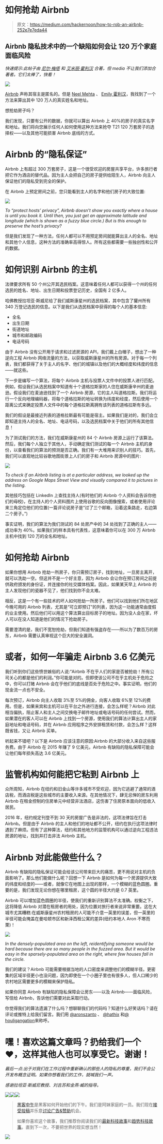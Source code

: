 # 如何抢劫 Airbnb

> 原文：<https://medium.com/hackernoon/how-to-rob-an-airbnb-252e7e7eda44>

## Airbnb 隐私技术中的一个缺陷如何会让 120 万个家庭面临风险

*快速提示:此帖子由* [*尼尔·梅塔*](https://medium.com/u/96dcff164387?source=post_page-----252e7e7eda44--------------------------------) *和* [*艾米丽·霍利汉*](http://twitter.com/houliganation) *合著，但 media 不让我们添加合著者。它们太棒了，快看！*

![](img/73146f026bd96f80e8f95856d0fe6a92.png)

[Airbnb](https://hackernoon.com/tagged/airbnb) 声称其宿主是匿名的。但是 [Neel Mehta](https://medium.com/u/96dcff164387?source=post_page-----252e7e7eda44--------------------------------) 、 [Emily 霍利汉](http://twitter.com/houliganation)，我找到了一个方法来算出其中 120 万人的真实姓名和地址。

想抢劫房子吗？

我们发现，只要有公开的数据，你就可以算出 Airbnb 上 40%的房子的真实名字和地址。我们将向您展示任何人如何使用这种方法来抢夺 T21 120 万套房子的选择权——以及其他可能损害 Airbnb 底线的方式。

# Airbnb 的“隐私保证”

Airbnb 上有超过 300 万套房子，这是一个很受欢迎的房屋共享平台，许多旅行者把它作为酒店的替代品。因为主人会把自己的房子提供给陌生人，Airbnb 向主人保证他们的隐私受到完全的保护。

在 Airbnb 上预定房间之前，您只能看到主人的名字和他们房子的大致位置:

![](img/b1733b08e6f3a9f22638e423bf39a4e4.png)

*To “protect hosts’ privacy”, Airbnb doesn’t show you exactly where a house is until you book it. Until then, you just get an approximate latitude and longitude (which is shown as a fuzzy blue circle.) But is this enough to preserve the host’s privacy?*

但是我们发现了一种方法，任何人都可以不用预定房间就能算出主人的全名、地址和其他个人信息，这种方法的准确率高得惊人。所有这些都需要一些独创性和公开的数据。

# 如何识别 Airbnb 的主机

法律要求所有 50 个州公开其选民档案。这意味着任何人都可以获得一个州的任何选民的姓名、地址、出生日期和投票登记历史，全国有 2 亿多人。

哈佛教授拉坦亚·斯威尼给了我们威斯康星州的选民档案，其中包含了獾州所有 340 万登记选民的信息。以下是我们从选民档案中获得的每个人的基本信息:

*   全名
*   出生日期
*   街道地址
*   城市和邮政编码
*   电话号码

由于 Airbnb 没有公开用于请求和过滤房源的 API，我们戴上白帽子，想出了一种逆向工程 Airbnb 网络流量的方法，以获取威斯康星州的所有房源。对于每一个列表，我们都获得了关于主人的名字、他们的城镇以及他们的大概经度和纬度的信息——就这些。

下一步是编写一个算法，将每个 Airbnb 主机与投票人文件中的投票人进行匹配。例如，假设我们从选民档案中知道有十个道格拉斯家的人住在威斯康辛州的麦迪逊。假设我们在麦迪逊找到了一个 Airbnb 房源，它的主人叫道格拉斯。我们将运行一个反向地理编码器，将每个道格拉斯的地址转换为纬度和经度，然后使用一个距离公式来确定投票人文件中的每个道格拉斯离拥有该列表的道格拉斯有多远。

我们的假设是最接近列表的道格拉斯最有可能是宿主。如果我们是对的，我们会立即知道主持人的全名、地址、电话号码，以及选民档案中关于他们的所有其他信息！

为了测试我们的方法，我们在威斯康星州的 84 个 Airbnb 房源上运行了该算法。然后，我们每个人独立于其他人，手动确定我们测试的每一个 Airbnb 主机的身份，以查看我们的算法的预测是否正确。我们有一大堆用来识别人的技巧。首先，我们可以直观地比较谷歌地图街景上人们的房子和 Airbnb 房源中的图片:

![](img/3cf676fa5887b41e61cfe655f2fd98bf.png)

*To check if an Airbnb listing is at a particular address, we looked up the address on Google Maps Street View and visually compared it to pictures in the listing.*

其他技巧包括在 LinkedIn 上查找主持人(有时他们的 Airbnb 个人资料会告诉你他们的母校)，在主持人的个人资料图片上使用谷歌的反向图像搜索，或者使用评论来三角定位他们的位置(一篇评论说房子是“过了三个邮箱，沿着这条路走，右边第二个房子。”)

事实证明，我们的算法为我们测试的 84 处房产中的 34 处找到了正确的主人——成功率为 40%。如果我们的样本具有代表性，这意味着你可以在 300 万 Airbnb 主机中找到 120 万的全名和地址。

# 如何抢劫 Airbnb

如果你想用 Airbnb 抢劫一所房子，你只需预订房子，找到地址，一旦房主离开，就可以洗劫一空。但这并不是一个好主意，因为 Airbnb 会让你在预订房间之前提供政府颁发的身份证，并连接你的社交媒体档案。因此，如果某天早上 Airbnb 的主人发现他们的瓷器不见了，他们找到你不会太难。

相反，这是一个有一些技术的坏人如何抢劫一所房子。他们可以找到他们所在地区今晚可用的 Airbnb 列表，尤其是“可立即预订”的列表，因为这一功能通常由度假的业主使用。然后他们可以用这个算法算出目标房子的地址。因为没人会在家，坏人可以在没人知道是他们的情况下抢劫房子。

需要澄清的是，我们不宽恕抢劫，但我们知道有强盗存在——所以为了数百万的房东，Airbnb 需要认真审视这个巨大的安全漏洞。

# 或者，如何一年骗走 Airbnb 3.6 亿美元

我们听到你们这些愤世嫉俗的人说:“Airbnb 不在乎人们的家是否被抢劫！所有公司关心的都是他们的利润。”你可能是对的。但即使该公司不在乎主机处于危险之中，你可以打赌 Airbnb 会在乎他们的底线是否处于危险之中。事实证明，他们的现金流一点也不安全。

每次预订，Airbnb 向主人收取 3%至 5%的佣金，向客人收取 6%至 12%的费用。但是，如果来宾和主机可以在平台之外进行连接，会怎么样呢？Airbnb 对此相当偏执，阻止客人和主人之间交换电子邮件地址或电话号码的任何尝试。然而，如果潜在的客人可以在 Airbnb 上找到一个房源，使用我们的算法计算出主人的家庭地址和电话号码，并在 Airbnb 应用程序之外安排租赁和付款，会怎么样？这样既省钱，又让 Airbnb 买单。

听起来不错吧？以下是 Airbnb 应该注意的原因:Airbnb 的大部分收入来自这些服务费。由于 Airbnb 在 2015 年赚了 9 亿美元，Airbnb 有缺陷的隐私保障可能会让他们每年损失高达 3.6 亿美元。

# 监管机构如何能把它粘到 Airbnb 上

众所周知，Airbnb 在纽约和旧金山等许多城市不受欢迎，因为它逃避了通常的酒店税，而酒店税是这些城市的主要收入来源。在其他情况下，肆无忌惮的房东利用 Airbnb 在租金控制的住房单元中经营非法酒店，这伤害了住房原本面向的低收入居民。

2016 年，纽约规定刊登不到 30 天的房屋广告是非法的，这项法律旨在打击 Airbnb。但是由于 Airbnb 的主人和他们的地址都不公开，纽约在执行这项法律时遇到了麻烦。但有了这种算法，纽约和其他地方的监管机构可以通过逆向工程违法房源的地址，找到并打击非法 Airbnb 主机。

# Airbnb 对此能做些什么？

Airbnb 有缺陷的隐私保证可能会给该公司带来巨大的痛苦，更不用说对主机的负面影响了。那么他们能做什么呢？回想一下 Airbnb 是如何为每一个房源提供大致的纬度和经度的——或者，就像它在地图上出现的那样，一个模糊的蓝色圆圈。重要的是，我们发现无论你想在哪里租房，这个圆的半径大约是 0.7 英里。

Airbnb 可以增加蓝色圆圈的半径，使我们的重新识别算法不太准确。权衡之下，这将降低 Airbnb 对潜在租房者的用处，因为位置对旅行者来说非常重要。这在大城市尤其糟糕:在威斯康星州农村租房的人可能不介意一英里的误差，但一英里的半径可能会掩盖在曼哈顿市区和新泽西租公寓的差异(纽约本地人 Aron 不寒而栗)！

![](img/1518a97d3f162c49ee10bdb0c68d4330.png)

*In the densely-populated area on the left, reidentifying someone would be hard because there are so many people in the fuzzed area. But it would be easy in the sparsely-populated area on the right, where few houses fall in the circle.*

我们的建议？Airbnb 可能需要根据当地的人口密度来调整他们的模糊半径。更密集的区域半径更小也没问题，因为即使在一个小圈子里也有很多人，但人口稀少的农村地区需要更多的模糊来保护隐私。

如果你同意 Airbnb 有缺陷的隐私保障会让房东——以及 Airbnb——面临风险，写信给 Airbnb，告诉他们需要对此采取行动。

你觉得我们的算法遗漏了什么吗？想聊聊我们的代码吗？知道什么好笑话吗？请在评论或推特上给我们留言。我们用 [@aronszanto](http://twitter.com/aronszanto) 、 [@hathix](http://twitter.com/hathix) 和[@ houligangation](http://twitter.com/houliganation)来称呼。

# 嘿！喜欢这篇文章吗？扔给我们一个❤，这样其他人也可以享受它。谢谢！

*最后一点:出于对我们在工作过程中重新确认的那些人的隐私的尊重，我们不会公开发布概念证明。如果你想看我们的工作，就喊我们一声。*

*感谢拉坦亚·斯威尼教授、刘吉苏和金燕·臧的指导。*

[![](img/50ef4044ecd4e250b5d50f368b775d38.png)](http://bit.ly/HackernoonFB)[![](img/979d9a46439d5aebbdcdca574e21dc81.png)](https://goo.gl/k7XYbx)[![](img/2930ba6bd2c12218fdbbf7e02c8746ff.png)](https://goo.gl/4ofytp)

> [黑客中午](http://bit.ly/Hackernoon)是黑客如何开始他们的下午。我们是阿妹家庭的一员。我们现在[接受投稿](http://bit.ly/hackernoonsubmission)并乐意[讨论广告&赞助](mailto:partners@amipublications.com)机会。
> 
> 如果你喜欢这个故事，我们推荐你阅读我们的[最新科技故事](http://bit.ly/hackernoonlatestt)和[趋势科技故事](https://hackernoon.com/trending)。直到下一次，不要把世界的现实想当然！

![](img/be0ca55ba73a573dce11effb2ee80d56.png)